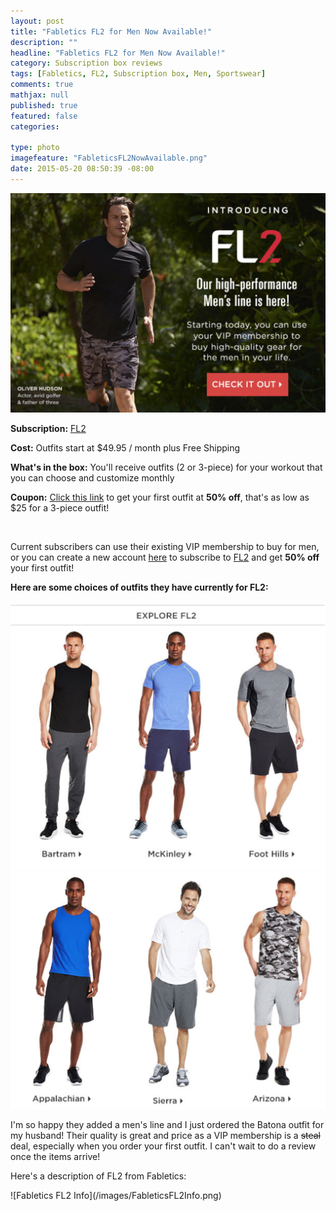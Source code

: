 ```yaml
---
layout: post
title: "Fabletics FL2 for Men Now Available!"
description: ""
headline: "Fabletics FL2 for Men Now Available!"
category: Subscription box reviews
tags: [Fabletics, FL2, Subscription box, Men, Sportswear]
comments: true
mathjax: null
published: true
featured: false
categories: 

type: photo
imagefeature: "FableticsFL2NowAvailable.png"
date: 2015-05-20 08:50:39 -08:00
---
```

![Fabletics FL2 Now Available](/images/FableticsFL2NowAvailable.png)
<p><b>Subscription:</b> <a href="http://www.fabletics.com/invite/whatsupmailbox/">FL2</a></p>
<p><b>Cost:</b> Outfits start at $49.95 / month plus Free Shipping</p>
<p><b>What's in the box:</b> You'll receive outfits (2 or 3-piece) for your workout that you can choose and customize monthly</p>
<p><b>Coupon:</b> <a href="http://www.fabletics.com/invite/whatsupmailbox/">Click this link</a> to get your first outfit at <b>50% off</b>, that's as low as $25 for a 3-piece outfit!</p>
<br>

<p>Current subscribers can use their existing VIP membership to buy for men, or you can create a new account <a href="http://www.fabletics.com/invite/whatsupmailbox/">here</a> to subscribe to <a href="http://www.fabletics.com/invite/whatsupmailbox/">FL2</a> and get <b>50% off</b> your first outfit!</p>

**Here are some choices of outfits they have currently for FL2:**
<CENTER><IMG SRC='/images/FableticsFL2May2015Choices.png'></CENTER>
<CENTER><IMG SRC='/images/FableticsFL2May2015Choices2.png'></CENTER>

<p>I'm so happy they added a men's line and I just ordered the Batona outfit for my husband! Their quality is great and price as a VIP membership is a <strike>steal</strike> deal, especially when you order your first outfit. I can't wait to do a review once the items arrive!</p>

<p>Here's a description of FL2 from Fabletics:</p>
![Fabletics FL2 Info](/images/FableticsFL2Info.png)

